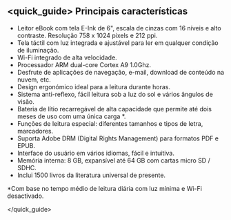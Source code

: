 ## <quick_guide> Principais características

- Leitor eBook com tela E-Ink de 6", escala de cinzas com 16 níveis e alto contraste. Resolução 758 x 1024 pixels e 212 ppi.
- Tela táctil com luz integrada e ajustável para ler em qualquer condição de iluminação.
- Wi-Fi integrado de alta velocidade.
- Processador ARM dual-core Cortex A9 1.0Ghz.
- Desfrute de aplicações de navegação, e-mail, download de conteúdo na nuvem, etc.
- Design ergonómico ideal para a leitura durante horas.
- Sistema anti-reflexo, fácil leitura sob a luz do sol e vários ângulos de visão.
- Bateria de lítio recarregável de alta capacidade que permite até dois meses de uso com uma única carga *.
- Funções de leitura especial: diferentes tamanhos e tipos de letra, marcadores.
- Suporta Adobe DRM (Digital Rights Management) para formatos PDF e EPUB.
- Interface do usuário em vários idiomas, fácil e intuitiva.
- Memória interna: 8 GB, expansível até 64 GB com cartas micro SD / SDHC.
- Inclui 1500 livros da literatura universal de presente.

*Com base no tempo médio de leitura diária com luz mínima e Wi-Fi desactivado.

</quick_guide>
